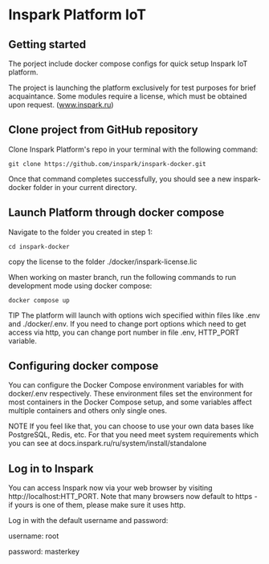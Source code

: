 # Inspark Platform IoT

## Getting started

The porject include docker compose configs for quick setup Inspark IoT platform.

The project is launching the platform exclusively for test purposes for brief acquaintance. Some modules require a license, which must be obtained upon request. (www.inspark.ru)

## Clone project from GitHub repository

Clone Inspark Platform's repo in your terminal with the following command:
```
git clone https://github.com/inspark/inspark-docker.git
```

Once that command completes successfully, you should see a new inspark-docker folder in your current directory.

## Launch Platform through docker compose

Navigate to the folder you created in step 1:
```
cd inspark-docker

```
copy the license to the folder ./docker/inspark-license.lic

When working on master branch, run the following commands to run development mode using docker compose:

```
docker compose up
```


TIP
The platform will launch with options wich specified within files like .env and ./docker/.env.
If you need to change port options which need to get access via http, you can change port number in file .env, HTTP_PORT variable.


## Configuring docker compose

You can configure the Docker Compose environment variables for  with docker/.env  respectively. These environment files set the environment for most containers in the Docker Compose setup, and some variables affect multiple containers and others only single ones.

NOTE
If you feel like that, you can choose to use your own data bases like PostgreSQL, Redis, etc. For that you need meet system requirements which you can see at docs.inspark.ru/ru/system/install/standalone


## Log in to Inspark
You can access Inspark now via your web browser by visiting http://localhost:HTT_PORT. Note that many browsers now default to https - if yours is one of them, please make sure it uses http.

Log in with the default username and password:

username: root

password: masterkey


